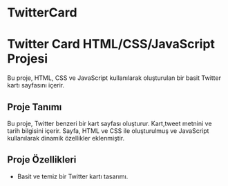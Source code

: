 # TwitterCard
# Twitter Card HTML/CSS/JavaScript Projesi

Bu proje, HTML, CSS ve JavaScript kullanılarak oluşturulan bir basit Twitter kartı sayfasını içerir.

## Proje Tanımı

Bu proje, Twitter benzeri bir kart sayfası oluşturur. Kart,tweet metnini ve tarih bilgisini içerir. Sayfa, HTML ve CSS ile oluşturulmuş ve JavaScript kullanılarak dinamik özellikler eklenmiştir.

## Proje Özellikleri

- Basit ve temiz bir Twitter kartı tasarımı.
